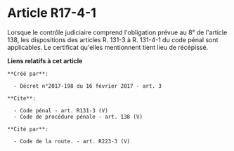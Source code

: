 # Article R17-4-1

Lorsque le contrôle judiciaire comprend l'obligation prévue au 8° de l'article 138, les dispositions des articles R. 131-3 à
R. 131-4-1 du code pénal sont applicables. Le certificat qu'elles mentionnent tient lieu de récépissé.

**Liens relatifs à cet article**

	**Créé par**:

	  - Décret n°2017-198 du 16 février 2017 - art. 3

	**Cite**:

	  - Code pénal - art. R131-3 (V)
	  - Code de procédure pénale - art. 138 (V)

	**Cité par**:

	  - Code de la route. - art. R223-3 (V)
